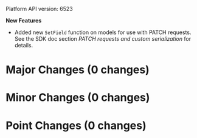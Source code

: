Platform API version: 6523


**New Features**

* Added new `SetField` function on models for use with PATCH requests. See the SDK doc section _PATCH requests and custom serialization_ for details.

# Major Changes (0 changes)


# Minor Changes (0 changes)


# Point Changes (0 changes)
